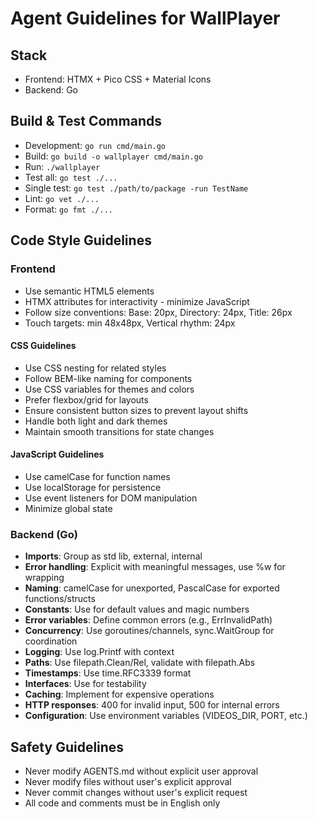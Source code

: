 # Agent Guidelines for WallPlayer

## Stack
- Frontend: HTMX + Pico CSS + Material Icons
- Backend: Go

## Build & Test Commands
- Development: `go run cmd/main.go`
- Build: `go build -o wallplayer cmd/main.go`
- Run: `./wallplayer`
- Test all: `go test ./...`
- Single test: `go test ./path/to/package -run TestName`
- Lint: `go vet ./...`
- Format: `go fmt ./...`

## Code Style Guidelines

### Frontend
- Use semantic HTML5 elements
- HTMX attributes for interactivity - minimize JavaScript
- Follow size conventions: Base: 20px, Directory: 24px, Title: 26px
- Touch targets: min 48x48px, Vertical rhythm: 24px

#### CSS Guidelines
- Use CSS nesting for related styles
- Follow BEM-like naming for components
- Use CSS variables for themes and colors
- Prefer flexbox/grid for layouts
- Ensure consistent button sizes to prevent layout shifts
- Handle both light and dark themes
- Maintain smooth transitions for state changes

#### JavaScript Guidelines
- Use camelCase for function names
- Use localStorage for persistence
- Use event listeners for DOM manipulation
- Minimize global state

### Backend (Go)
- **Imports**: Group as std lib, external, internal
- **Error handling**: Explicit with meaningful messages, use %w for wrapping
- **Naming**: camelCase for unexported, PascalCase for exported functions/structs
- **Constants**: Use for default values and magic numbers
- **Error variables**: Define common errors (e.g., ErrInvalidPath)
- **Concurrency**: Use goroutines/channels, sync.WaitGroup for coordination
- **Logging**: Use log.Printf with context
- **Paths**: Use filepath.Clean/Rel, validate with filepath.Abs
- **Timestamps**: Use time.RFC3339 format
- **Interfaces**: Use for testability
- **Caching**: Implement for expensive operations
- **HTTP responses**: 400 for invalid input, 500 for internal errors
- **Configuration**: Use environment variables (VIDEOS_DIR, PORT, etc.)

## Safety Guidelines
- Never modify AGENTS.md without explicit user approval
- Never modify files without user's explicit approval
- Never commit changes without user's explicit request
- All code and comments must be in English only
